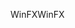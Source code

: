 <span data-ttu-id="596ec-101">WinFX</span><span class="sxs-lookup"><span data-stu-id="596ec-101">WinFX</span></span>